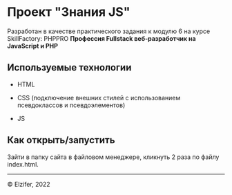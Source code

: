 # Проект "Знания JS"

Разработан в качестве практического задания к модулю 6 на курсе SkillFactory: PHPPRO
**Профессия Fullstack веб-разработчик на JavaScript и PHP**



## Используемые технологии

* HTML

* CSS (подключение внешних стилей с использованием псевдоклассов и псевдоэлементов)

* JS


## Как открыть/запустить

Зайти в папку сайта в файловом менеджере, кликнуть 2 раза по файлу index.html.

<hr>
<span>&copy;&nbsp;Elzifer, 2022</span><br><br>